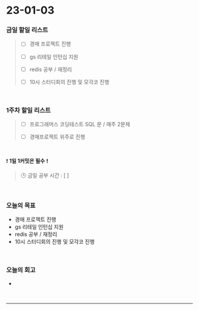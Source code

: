 # 23-01-03
### 금일 할일 리스트
> - [ ]  경매 프로젝트 진행
>
> - [ ]  gs 리테일 인턴십 지원
>
> - [ ]  redis 공부 / 재정리
>
> - [ ]  10시 스터디회의 진행 및 모각코 진행

<br/>

### 1주차 할일 리스트  

> - [ ]  프로그래머스 코딩테스트 SQL 문 / 매주 2문제  
>
> - [ ]  경매프로젝트 위주로 진행

<br/>

❗ **1일 1커밋은 필수** ❗
> 🕒 금일 공부 시간 : [  ]
  
<br/>

### 오늘의 목표
- 경매 프로젝트 진행
- gs 리테일 인턴십 지원
- redis 공부 / 재정리
- 10시 스터디회의 진행 및 모각코 진행

<br>

### 오늘의 회고
- 

<br/>

------------  